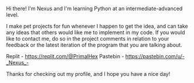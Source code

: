 Hi there! I'm Nexus and I'm learning Python at an intermediate-advanced level.

I make pet projects for fun whenever I happen to get the idea, and can take any ideas that others would like me to implement in my code. If you would like to contact me, do so in the project comments in relation to your feedback or the latest iteration of the program that you are talking about.

Replit - https://replit.com/@PrimalHex
Pastebin - https://pastebin.com/u/-_Nexus_-

Thanks for checking out my profile, and I hope you have a nice day!
